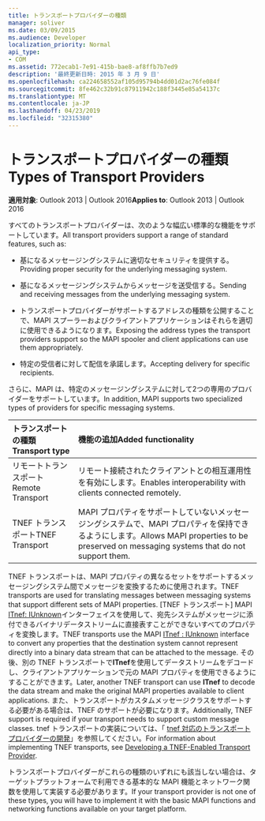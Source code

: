 ```yaml
---
title: トランスポートプロバイダーの種類
manager: soliver
ms.date: 03/09/2015
ms.audience: Developer
localization_priority: Normal
api_type:
- COM
ms.assetid: 772ecab1-7e91-415b-bae8-af8ffb7b7ed9
description: '最終更新日時: 2015 年 3 月 9 日'
ms.openlocfilehash: ca224658552af105d95794b4dd01d2ac76fe084f
ms.sourcegitcommit: 8fe462c32b91c87911942c188f3445e85a54137c
ms.translationtype: MT
ms.contentlocale: ja-JP
ms.lasthandoff: 04/23/2019
ms.locfileid: "32315380"
---
```

# <a name="types-of-transport-providers"></a><span data-ttu-id="49b5c-103">トランスポートプロバイダーの種類</span><span class="sxs-lookup"><span data-stu-id="49b5c-103">Types of Transport Providers</span></span>

  
  
<span data-ttu-id="49b5c-104">**適用対象**: Outlook 2013 | Outlook 2016</span><span class="sxs-lookup"><span data-stu-id="49b5c-104">**Applies to**: Outlook 2013 | Outlook 2016</span></span> 
  
<span data-ttu-id="49b5c-105">すべてのトランスポートプロバイダーは、次のような幅広い標準的な機能をサポートしています。</span><span class="sxs-lookup"><span data-stu-id="49b5c-105">All transport providers support a range of standard features, such as:</span></span>
  
- <span data-ttu-id="49b5c-106">基になるメッセージングシステムに適切なセキュリティを提供する。</span><span class="sxs-lookup"><span data-stu-id="49b5c-106">Providing proper security for the underlying messaging system.</span></span>
    
- <span data-ttu-id="49b5c-107">基になるメッセージングシステムからメッセージを送受信する。</span><span class="sxs-lookup"><span data-stu-id="49b5c-107">Sending and receiving messages from the underlying messaging system.</span></span>
    
- <span data-ttu-id="49b5c-108">トランスポートプロバイダーがサポートするアドレスの種類を公開することで、MAPI スプーラーおよびクライアントアプリケーションはそれらを適切に使用できるようになります。</span><span class="sxs-lookup"><span data-stu-id="49b5c-108">Exposing the address types the transport providers support so the MAPI spooler and client applications can use them appropriately.</span></span>
    
- <span data-ttu-id="49b5c-109">特定の受信者に対して配信を承諾します。</span><span class="sxs-lookup"><span data-stu-id="49b5c-109">Accepting delivery for specific recipients.</span></span>
    
<span data-ttu-id="49b5c-110">さらに、MAPI は、特定のメッセージングシステムに対して2つの専用のプロバイダーをサポートしています。</span><span class="sxs-lookup"><span data-stu-id="49b5c-110">In addition, MAPI supports two specialized types of providers for specific messaging systems.</span></span>
  
|<span data-ttu-id="49b5c-111">**トランスポートの種類**</span><span class="sxs-lookup"><span data-stu-id="49b5c-111">**Transport type**</span></span>|<span data-ttu-id="49b5c-112">**機能の追加**</span><span class="sxs-lookup"><span data-stu-id="49b5c-112">**Added functionality**</span></span>|
|:-----|:-----|
|<span data-ttu-id="49b5c-113">リモートトランスポート</span><span class="sxs-lookup"><span data-stu-id="49b5c-113">Remote Transport</span></span>  <br/> |<span data-ttu-id="49b5c-114">リモート接続されたクライアントとの相互運用性を有効にします。</span><span class="sxs-lookup"><span data-stu-id="49b5c-114">Enables interoperability with clients connected remotely.</span></span>  <br/> |
|<span data-ttu-id="49b5c-115">TNEF トランスポート</span><span class="sxs-lookup"><span data-stu-id="49b5c-115">TNEF Transport</span></span>  <br/> |<span data-ttu-id="49b5c-116">MAPI プロパティをサポートしていないメッセージングシステムで、MAPI プロパティを保持できるようにします。</span><span class="sxs-lookup"><span data-stu-id="49b5c-116">Allows MAPI properties to be preserved on messaging systems that do not support them.</span></span>  <br/> |
   
<span data-ttu-id="49b5c-117">TNEF トランスポートは、MAPI プロパティの異なるセットをサポートするメッセージングシステム間でメッセージを変換するために使用されます。</span><span class="sxs-lookup"><span data-stu-id="49b5c-117">TNEF transports are used for translating messages between messaging systems that support different sets of MAPI properties.</span></span> <span data-ttu-id="49b5c-118">[TNEF トランスポート] MAPI [ITnef: IUnknown](itnefiunknown.md)インターフェイスを使用して、宛先システムがメッセージに添付できるバイナリデータストリームに直接表すことができないすべてのプロパティを変換します。</span><span class="sxs-lookup"><span data-stu-id="49b5c-118">TNEF transports use the MAPI [ITnef : IUnknown](itnefiunknown.md) interface to convert any properties that the destination system cannot represent directly into a binary data stream that can be attached to the message.</span></span> <span data-ttu-id="49b5c-119">その後、別の TNEF トランスポートで**ITnef**を使用してデータストリームをデコードし、クライアントアプリケーションで元の MAPI プロパティを使用できるようにすることができます。</span><span class="sxs-lookup"><span data-stu-id="49b5c-119">Later, another TNEF transport can use **ITnef** to decode the data stream and make the original MAPI properties available to client applications.</span></span> <span data-ttu-id="49b5c-120">また、トランスポートがカスタムメッセージクラスをサポートする必要がある場合は、TNEF のサポートが必要になります。</span><span class="sxs-lookup"><span data-stu-id="49b5c-120">Additionally, TNEF support is required if your transport needs to support custom message classes.</span></span> <span data-ttu-id="49b5c-121">tnef トランスポートの実装については、「 [tnef 対応のトランスポートプロバイダーの開発](developing-a-tnef-enabled-transport-provider.md)」を参照してください。</span><span class="sxs-lookup"><span data-stu-id="49b5c-121">For information about implementing TNEF transports, see [Developing a TNEF-Enabled Transport Provider](developing-a-tnef-enabled-transport-provider.md).</span></span>
  
<span data-ttu-id="49b5c-122">トランスポートプロバイダーがこれらの種類のいずれにも該当しない場合は、ターゲットプラットフォームで利用できる基本的な MAPI 機能とネットワーク関数を使用して実装する必要があります。</span><span class="sxs-lookup"><span data-stu-id="49b5c-122">If your transport provider is not one of these types, you will have to implement it with the basic MAPI functions and networking functions available on your target platform.</span></span>
  

